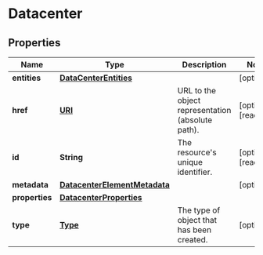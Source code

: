 

# Datacenter

## Properties

| Name | Type | Description | Notes |
| ------------ | ------------- | ------------- | ------------- |
| **entities** | [**DataCenterEntities**](DataCenterEntities.md) |  |  [optional] |
| **href** | [**URI**](URI.md) | URL to the object representation (absolute path). |  [optional] [readonly] |
| **id** | **String** | The resource&#39;s unique identifier. |  [optional] [readonly] |
| **metadata** | [**DatacenterElementMetadata**](DatacenterElementMetadata.md) |  |  [optional] |
| **properties** | [**DatacenterProperties**](DatacenterProperties.md) |  |  |
| **type** | [**Type**](Type.md) | The type of object that has been created. |  [optional] |


